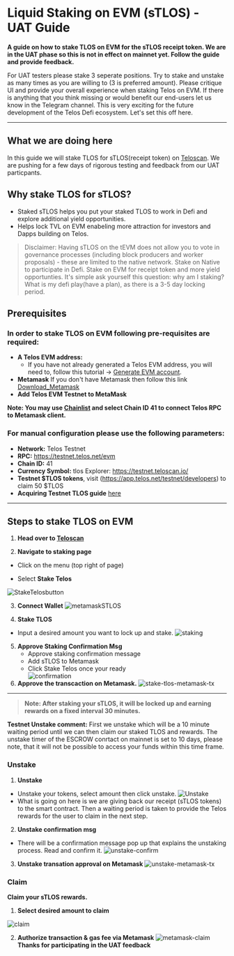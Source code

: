 # Liquid Staking on EVM (sTLOS) - UAT Guide

__A guide on how to stake TLOS on EVM for the sTLOS receipt token. We are in the UAT phase so this is not in effect on mainnet yet. Follow the guide and provide feedback.__

For UAT testers please stake 3 seperate positions. Try to stake and unstake as many times as you are willing to (3 is preferred amount). Please critique UI and provide your overall experience when staking Telos on EVM. If there is anything that you think missing or would benefit our end-users let us know in the Telegram channel. This is very exciting for the future development of the Telos Defi ecosystem. Let's set this off here. 

-------   --                    ------

## What we are doing here
In this guide we will stake TLOS for sTLOS(receipt token) on [Teloscan](http://teloscan.io). We are pushing for a few days of rigorous testing and feedback from our UAT particpants. 

## Why stake TLOS for sTLOS?
- Staked sTLOS helps you put your staked TLOS to work in Defi and explore additional yield opportunities.
- Helps lock TVL on EVM enabeling more attraction for investors and Dapps building on Telos. 

>   Disclaimer: Having sTLOS on the tEVM does not allow    you to vote in governance processes (including block producers and worker proposals) - these are limited to the native network. Stake on Native to participate in Defi. Stake on EVM for receipt token and more yield opportunties. It's simple ask yourself this question: why am I staking? What is my defi play(have a plan), as there is a 3-5 day locking period.

## Prerequisites

### In order to stake TLOS on EVM following pre-requisites are required:

- **A Telos EVM address:**
    - If you have not already generated a Telos EVM address, you will need to, follow this tutorial -> [Generate EVM account](https://help.telos.net/evm/creating-a-tevm-address).
- **Metamask** If you don't have Metamask then follow this link [Download_Metamask](https://metamask.io/download/)
- **Add Telos EVM Testnet to MetaMask**

__Note: You may use [Chainlist](https://chainlist.org/) and select Chain ID 41 to connect Telos RPC to Metamask client.__

### For manual configuration please use the following parameters:

- **Network:** Telos Testnet
- **RPC:** https://testnet.telos.net/evm
- **Chain ID:** 41
- **Currency Symbol:** tlos
Explorer: https://testnet.teloscan.io/
- **Testnet $TLOS tokens**, visit (https://app.telos.net/testnet/developers) to claim 50
 $TLOS
- **Acquiring Testnet TLOS guide** [here](https://docs.telos.net/quickstart/evm/testnet_tutorial)

------        ---           --------- 
## Steps to stake TLOS on EVM

1. **Head over to [Teloscan](https://www.teloscan.io)**
 

2. **Navigate to staking page**

- Click on the menu (top right of page)

- Select **Stake Telos**

![StakeTelosbutton](/img/StakeTelosbutton.png)

3. **Connect Wallet** 
![metamaskSTLOS](/img/metamaskSTLOS.png)


4. **Stake TLOS**
- Input a desired amount you want to lock up and stake. 
 ![staking](/img/stake-on-evm.png)

5. **Approve Staking Confirmation Msg**
    - Approve staking confirmation message
    - Add sTLOS to Metamask
    - Click Stake Telos once your ready   
![confirmation](/img/staking-confirmation.png)
6. **Approve the transcaction on Metamask.**
![stake-tlos-metamask-tx](/img/stake-tlos-metamask-tx.png)
-------        --                    ------ 
 > **Note: After staking your sTLOS, it will be locked up and earning rewards on a fixed interval 30 minutes.**
 


**Testnet Unstake comment:**
First we unstake which will be a 10 minute waiting period until we can then claim our staked TLOS and rewards. The unstake timer of the ESCROW conrtact on mainnet is set to 10 days, please note, that it will not be possible to access your funds within this time frame. 

### Unstake
1. **Unstake**
- Unstake your tokens, select amount then click unstake.
![Unstake](/img/Unstake-tlos.png)
- What is going on here is we are giving back our receipt (sTLOS tokens) to the smart contract. Then a waiting period is taken to provide the Telos rewards for the user to claim in the next step. 
2. **Unstake confirmation msg**
- There will be a confirmation message pop up that explains the unstaking process. Read and confirm it. 
![unstake-confirm](/img/unstaking-confirmation.png)
3. **Unstake transation approval on Metamask** 
![unstake-metamask-tx](/img/unstake-meta.png)

### Claim

**Claim your sTLOS rewards.**

1. **Select desired amount to claim**

![claim](/img/claim_TLOS.png)

2. **Authorize transaction & gas fee via Metamask**
![metamask-claim](/img/claim-TLOS-metamask.png)
**Thanks for participating in the UAT feedback**
